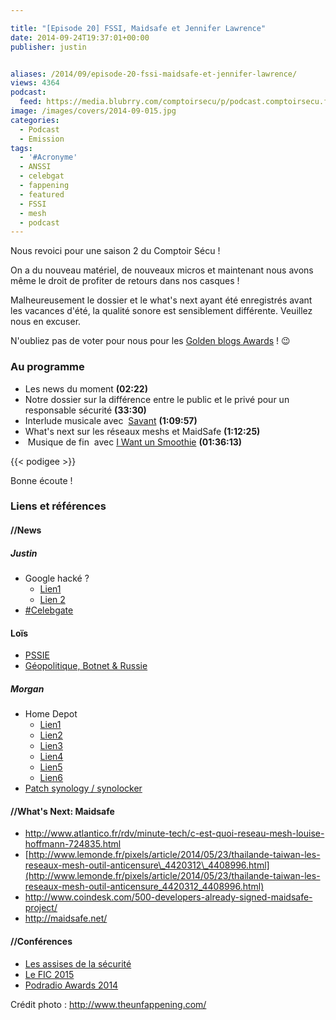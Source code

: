 ```yaml
---

title: "[Episode 20] FSSI, Maidsafe et Jennifer Lawrence"
date: 2014-09-24T19:37:01+00:00
publisher: justin


aliases: /2014/09/episode-20-fssi-maidsafe-et-jennifer-lawrence/
views: 4364
podcast:
  feed: https://media.blubrry.com/comptoirsecu/p/podcast.comptoirsecu.fr/CSEC.EP20.2014-09-24.FSSI.mp3
image: /images/covers/2014-09-015.jpg
categories:
  - Podcast
  - Emission
tags:
  - '#Acronyme'
  - ANSSI
  - celebgat
  - fappening
  - featured
  - FSSI
  - mesh
  - podcast
---
```


Nous revoici pour une saison 2 du Comptoir Sécu !

On a du nouveau matériel, de nouveaux micros et maintenant nous avons même le droit de profiter de retours dans nos casques !

Malheureusement le dossier et le what's next ayant été enregistrés avant les vacances d'été, la qualité sonore est sensiblement différente. Veuillez nous en excuser.

N'oubliez pas de voter pour nous pour les [Golden blogs Awards](http://www.golden-blog-awards.fr/blogs/le-comptoir-secu.html) ! 😉

### Au programme

  * Les news du moment **(02:22)**
  * Notre dossier sur la différence entre le public et le privé pour un responsable sécurité **(33:30)**
  * Interlude musicale avec  [Savant](http://open.spotify.com/artist/5RBdF1pJSLF3ugc2Y2PoB8) **(1:09:57)**
  * What's next sur les réseaux meshs et MaidSafe **(1:12:25)**
  *  Musique de fin  avec [I Want un Smoothie](https://soundcloud.com/iwantunsmoothie/i-want-un-smoothie) **(01:36:13)**


{{< podigee >}}


Bonne écoute !

### Liens et références

#### //News

##### Justin

- Google hacké ?
  - [Lien1](http://www.nextinpact.com/news/89829-mots-passe-gmail-dans-nature-fuite-a-relativiser.htm)
  - [Lien 2](http://www.undernews.fr/hacking-hacktivisme/leak-5-millions-didentifiants-gmail-vole-via-phishing-diffuses.html)
- [#Celebgate](http://www.undernews.fr/hacking-hacktivisme/leak-photos-de-stars-nues-une-attaque-ciblee-selon-apple-pas-de-faille-icloud.html)

#### Loïs

- [PSSIE](http://www.ssi.gouv.fr/fr/menu/actualites/le-premier-ministre-dote-l-etat-de-sa-premiere-politique-globale-de-securite.html)
- [Géopolitique, Botnet & Russie](http://www.scmagazine.com/hackers-deliver-kelihos-to-users-sympathetic-to-russian-cause/article/368322/)

##### Morgan

- Home Depot
  - [Lien1](http://krebsonsecurity.com/2014/09/home-depot-56m-cards-impacted-malware-contained/)
  - [Lien2](http://www.infosecisland.com/blogview/23983-No-Quick-Fixes-for-Home-Depot-After-Record-Cyberattack.html)
  - [Lien3](http://www.csoonline.com/article/2604320/data-protection/what-you-need-to-know-about-the-home-depot-data-breach.html)
  - [Lien4](http://nakedsecurity.sophos.com/2014/09/09/home-depot-says-er-yes-we-did-have-a-breach-actually)
  - [Lien5](http://www.01net.com/editorial/626472/home-depot-a-bien-ete-pirate/)
  - [Lien6](http://krebsonsecurity.com/2014/09/home-depot-hit-by-same-malware-as-target/)
- [Patch synology / synolocker](http://www.nextinpact.com/news/89853-synology-nouvelle-mise-a-jour-importante-dsm-pour-cause-securite.htm)



#### //What's Next: Maidsafe

- <http://www.atlantico.fr/rdv/minute-tech/c-est-quoi-reseau-mesh-louise-hoffmann-724835.html>
- [http://www.lemonde.fr/pixels/article/2014/05/23/thailande-taiwan-les-reseaux-mesh-outil-anticensure\_4420312\_4408996.html](http://www.lemonde.fr/pixels/article/2014/05/23/thailande-taiwan-les-reseaux-mesh-outil-anticensure_4420312_4408996.html)
- <http://www.coindesk.com/500-developers-already-signed-maidsafe-project/>
- <http://maidsafe.net/>



#### //Conférences

- [Les assises de la sécurité](http://www.les-assises-de-la-securite.com/)
- [Le FIC 2015](http://www.forum-fic.com/2015/)
- [Podradio Awards 2014](http://podradio.fr/news/post/49)

Crédit photo : <http://www.theunfappening.com/>
